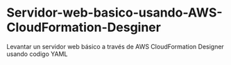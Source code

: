 # Servidor-web-basico-usando-AWS-CloudFormation-Desginer
Levantar un servidor web básico a través de AWS CloudFormation Designer usando codigo YAML
